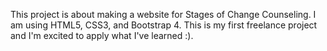 This project is about making a website for Stages of Change Counseling. I am using HTML5, CSS3, and Bootstrap 4. This is my first freelance project and I'm excited to apply what I've learned :).

